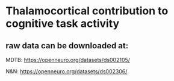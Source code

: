 # Thalamocortical contribution to cognitive task activity

## raw data can be downloaded at:

MDTB: https://openneuro.org/datasets/ds002105/

N&N: https://openneuro.org/datasets/ds002306/

